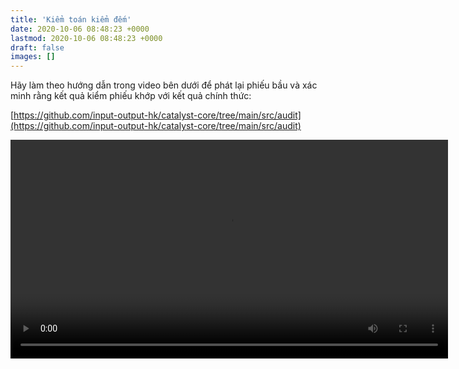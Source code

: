 ```yaml
---
title: 'Kiểm toán kiểm đếm'
date: 2020-10-06 08:48:23 +0000
lastmod: 2020-10-06 08:48:23 +0000
draft: false
images: []
---
```


Hãy làm theo hướng dẫn trong video bên dưới để phát lại phiếu bầu và xác minh rằng kết quả kiểm phiếu khớp với kết quả chính thức:

[https://github.com/input-output-hk/catalyst-core/tree/main/src/audit](https://github.com/input-output-hk/catalyst-core/tree/main/src/audit)

<video width="700" controls>
  <source src="https://files.gitbook.com/v0/b/gitbook-x-prod.appspot.com/o/spaces%2F1WSgbrgHqq5E9Mh8hoBn%2Fuploads%2FcGCdz6GxUFtLdbduuL9p%2Faudit_tooling.mp4?alt=media&amp;token=aca83b29-b66c-45de-84c7-0a5241978606" type="video/mp4"></source></video>

